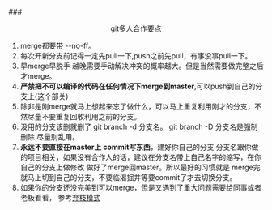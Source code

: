 ###<center>git多人合作要点</center>
1. merge都要带 --no-ff。
2. 每次开新分支前记得一定先pull一下,push之前先pull，有事没事pull一下。
3. 早merge早脱手 越晚需要手动解决冲突的概率越大。但是当然需要做完整之后才merge。 
4. **严禁把不可以编译的代码在任何情况下merge到master**,可以push到自己的分支上(这个部关)
5. 除非是刚merge就马上想起来忘了做什么，可以马上重复利用刚才的分支，不然尽量不要重复回收利用之前的分支。
6. 没用的分支该删就删了 git branch -d 分支名。 git branch -D 分支名是强制删除 尽量别乱用。
7. **永远不要直接在master上 commit写东西**，建好你自己的分支 分支名跟你做的项目相关，如果没有合作人的话，建议在分支名带上自己名字的缩写，在你自己的分支上做修改 做好了merge回master。所以最好的习惯就是 merge完就马上切到自己的分支，不要临渴掘井等要commit了才去切换分支。
8. 如果你的分支还没完美到可以merge，但是又遇到了重大问题需要给同事或者老板看看， 参考[弃枝模式](git练习题.md)